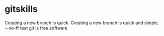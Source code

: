 # gitskills
Creating a new branch is quick.
Creating a new branch is quick and simple.
--no-ff
test 
git is free software